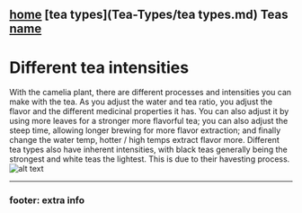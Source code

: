 [home]([Home](https://github.com/319SoftDev/wiki-project-group-wya_dansowaa/blob/main/README.md)) [tea types](Tea-Types/tea types.md) **Teas** [name](url)
----

# Different tea intensities

With the camelia plant, there are different processes and intensities you can make with the tea. As you adjust the water and tea ratio, you adjust the flavor and the different medicinal properties it has.
You can also adjust it by using more leaves for a stronger more flavorful tea; you can also adjust the steep time, allowing longer brewing for more flavor extraction; and finally change the water temp, hotter / high temps extract flavor more. Different tea types also have inherent intensities, with black teas generally being the strongest and white teas the lightest. This is due to their havesting process.
![alt text](https://tea101.teabox.com/wp-content/uploads/2017/04/Facevbook-post-banner.jpg)



---- 

### footer: extra info







